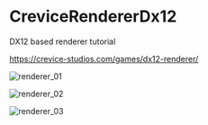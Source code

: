 # CreviceRendererDx12
DX12 based renderer tutorial

https://crevice-studios.com/games/dx12-renderer/

![renderer_01](https://github.com/kadejsan/CreviceRendererDx12/assets/13102375/e46770de-2cf5-44aa-b14d-96538a790174)

![renderer_02](https://github.com/kadejsan/CreviceRendererDx12/assets/13102375/be036125-ecf3-48a0-97f8-853d50115b80)

![renderer_03](https://github.com/kadejsan/CreviceRendererDx12/assets/13102375/bdc5126e-6eca-46e2-bcbd-2f0074af8b45)
